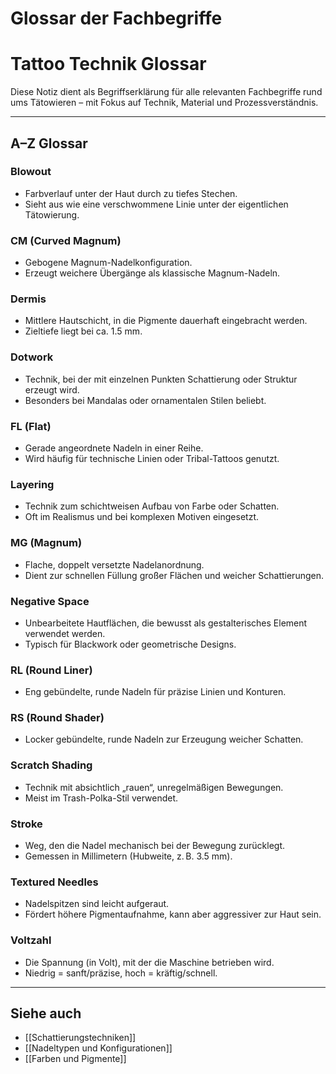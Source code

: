 # Glossar der Fachbegriffe

# Tattoo Technik Glossar

Diese Notiz dient als Begriffserklärung für alle relevanten Fachbegriffe rund ums Tätowieren – mit Fokus auf Technik, Material und Prozessverständnis.

---

## A–Z Glossar

### **Blowout**
- Farbverlauf unter der Haut durch zu tiefes Stechen.
- Sieht aus wie eine verschwommene Linie unter der eigentlichen Tätowierung.

### **CM (Curved Magnum)**
- Gebogene Magnum-Nadelkonfiguration.
- Erzeugt weichere Übergänge als klassische Magnum-Nadeln.

### **Dermis**
- Mittlere Hautschicht, in die Pigmente dauerhaft eingebracht werden.
- Zieltiefe liegt bei ca. 1.5 mm.

### **Dotwork**
- Technik, bei der mit einzelnen Punkten Schattierung oder Struktur erzeugt wird.
- Besonders bei Mandalas oder ornamentalen Stilen beliebt.

### **FL (Flat)**
- Gerade angeordnete Nadeln in einer Reihe.
- Wird häufig für technische Linien oder Tribal-Tattoos genutzt.

### **Layering**
- Technik zum schichtweisen Aufbau von Farbe oder Schatten.
- Oft im Realismus und bei komplexen Motiven eingesetzt.

### **MG (Magnum)**
- Flache, doppelt versetzte Nadelanordnung.
- Dient zur schnellen Füllung großer Flächen und weicher Schattierungen.

### **Negative Space**
- Unbearbeitete Hautflächen, die bewusst als gestalterisches Element verwendet werden.
- Typisch für Blackwork oder geometrische Designs.

### **RL (Round Liner)**
- Eng gebündelte, runde Nadeln für präzise Linien und Konturen.

### **RS (Round Shader)**
- Locker gebündelte, runde Nadeln zur Erzeugung weicher Schatten.

### **Scratch Shading**
- Technik mit absichtlich „rauen“, unregelmäßigen Bewegungen.
- Meist im Trash-Polka-Stil verwendet.

### **Stroke**
- Weg, den die Nadel mechanisch bei der Bewegung zurücklegt.
- Gemessen in Millimetern (Hubweite, z. B. 3.5 mm).

### **Textured Needles**
- Nadelspitzen sind leicht aufgeraut.
- Fördert höhere Pigmentaufnahme, kann aber aggressiver zur Haut sein.

### **Voltzahl**
- Die Spannung (in Volt), mit der die Maschine betrieben wird.
- Niedrig = sanft/präzise, hoch = kräftig/schnell.

---

## Siehe auch

- [[Schattierungstechniken]]
- [[Nadeltypen und Konfigurationen]]
- [[Farben und Pigmente]]